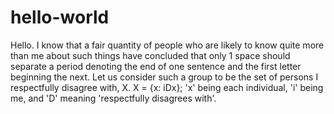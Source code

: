 # hello-world

Hello.  I know that a fair quantity of people who are likely to know quite more than me about such things have concluded that only 1 space should separate a period denoting the end of one sentence and the first letter beginning the next.  Let us consider such a group to be the set of persons I respectfully disagree with, X.  X = {x: iDx}; 'x' being each individual, 'i' being me, and 'D' meaning 'respectfully disagrees with'.
